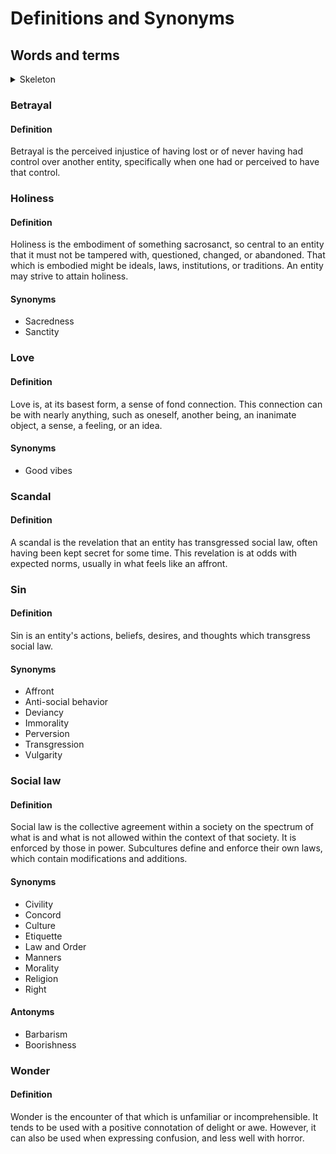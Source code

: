 # Definitions and Synonyms

## Words and terms

<details>
    <summary>Skeleton</summary>

    ```
    ### 

    #### Definition



    #### Synonyms

    - 

    #### Antonyms

    -
    ```
</details>


### Betrayal

#### Definition

Betrayal is the perceived injustice of having lost or of never having had control over another entity, specifically when one had or perceived to have that control.

### Holiness

#### Definition

Holiness is the embodiment of something sacrosanct, so central to an entity that it must not be tampered with, questioned, changed, or abandoned. That which is embodied might be ideals, laws, institutions, or traditions. An entity may strive to attain holiness.

#### Synonyms

- Sacredness
- Sanctity

### Love

#### Definition

Love is, at its basest form, a sense of fond connection. This connection can be with nearly anything, such as oneself, another being, an inanimate object, a sense, a feeling, or an idea.

#### Synonyms

- Good vibes

### Scandal

#### Definition

A scandal is the revelation that an entity has transgressed social law, often having been kept secret for some time. This revelation is at odds with expected norms, usually in what feels like an affront.

### Sin

#### Definition

Sin is an entity's actions, beliefs, desires, and thoughts which transgress social law.

#### Synonyms

- Affront
- Anti-social behavior
- Deviancy
- Immorality
- Perversion
- Transgression
- Vulgarity

### Social law

#### Definition

Social law is the collective agreement within a society on the spectrum of what is and what is not allowed within the context of that society. It is enforced by those in power. Subcultures define and enforce their own laws, which contain modifications and additions.

#### Synonyms

- Civility
- Concord
- Culture
- Etiquette
- Law and Order
- Manners
- Morality
- Religion
- Right

#### Antonyms

- Barbarism
- Boorishness

### Wonder

#### Definition

Wonder is the encounter of that which is unfamiliar or incomprehensible. It tends to be used with a positive connotation of delight or awe. However, it can also be used when expressing confusion, and less well with horror.